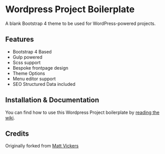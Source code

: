 # Wordpress Project Boilerplate
A blank Bootstrap 4 theme to be used for WordPress-powered projects.

## Features
* Bootstrap 4 Based
* Gulp powered
* Scss support
* Bespoke frontpage design
* Theme Options
* Menu editor support
* SEO Structured Data included

## Installation & Documentation
You can find how to use this Wordpress Project boilerplate by [reading the wiki](https://github.com/rapidwebltd/wordpress-project-boilerplate/wiki/Installation-Guide).

## Credits
Originally forked from [Matt Vickers](https://github.com/envex/blank-wordpress-theme)

